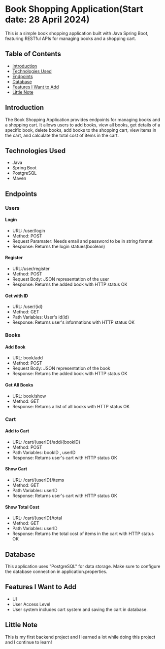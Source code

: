 # Book Shopping Application(Start date: 28 April 2024)

This is a simple book shopping application built with Java Spring Boot, featuring RESTful APIs for managing books and a shopping cart.

## Table of Contents
- [Introduction](#introduction)
- [Technologies Used](#technologies-used)
- [Endpoints](#endpoints)
- [Database](#database)
- [Features I Want to Add](#feautures-i-want-to-add)
- [Little Note](#little-note)

## Introduction

The Book Shopping Application provides endpoints for managing books and a shopping cart. It allows users to add books, view all books, get details of a specific book, delete books, add books to the shopping cart, view items in the cart, and calculate the total cost of items in the cart.

## Technologies Used

- Java
- Spring Boot
- PostgreSQL
- Maven

## Endpoints

### Users
#### Login
  - URL: /user/login
  - Method: POST
  - Request Paramater: Needs email and password to be in string format
  - Response: Returns the login statues(boolean)

#### Register
  - URL:/user/register
  - Method: POST
  - Request Body: JSON representation of the user
  - Response: Returns the added book with HTTP status OK

#### Get with ID
  - URL: /user/{id}
  - Method: GET
  - Path Variables: User's id(id)
  - Response: Returns user's informations with HTTP status OK
    
### Books
#### Add Book
  - URL: book/add
  - Method: POST
  - Request Body: JSON representation of the book
  - Response: Returns the added book with HTTP status OK

#### Get All Books
  - URL: book/show
  - Method: GET
  - Response: Returns a list of all books with HTTP status OK

### Cart
#### Add to Cart
  - URL: /cart/{userID}/add/{bookID}
  - Method: POST
  - Path Variables: bookID , userID
  - Response: Returns user's cart with HTTP status OK

#### Show Cart
  - URL: /cart/{userID}/items
  - Method: GET
  - Path Variables: userID
  - Response: Returns user's cart with HTTP status OK

#### Show Total Cost
  - URL: /cart/{userID}/total
  - Method: GET
  - Path Variables:  userID
  - Response: Returns the total cost of items in the cart with HTTP status OK

## Database
This application uses "PostgreSQL" for data storage. Make sure to configure the database connection in application.properties.

## Features I Want to Add
  - UI
  - User Access Level
  - User system includes cart system and saving the cart in database.

## Little Note
This is my first backend project and I learned a lot while doing this project and I continue to learn!

